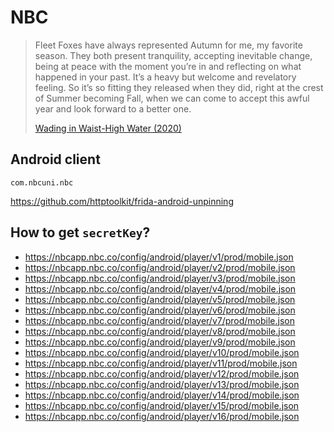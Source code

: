 # NBC

> Fleet Foxes have always represented Autumn for me, my favorite season. They
> both present tranquility, accepting inevitable change, being at peace with the
> moment you’re in and reflecting on what happened in your past. It’s a heavy
> but welcome and revelatory feeling. So it’s so fitting they released when they did,
> right at the crest of Summer becoming Fall, when we can come to accept this
> awful year and look forward to a better one. 
>
> [Wading in Waist-High Water (2020)](https://youtube.com/watch?v=tqVxd57H-cA)

## Android client

~~~
com.nbcuni.nbc
~~~

https://github.com/httptoolkit/frida-android-unpinning

## How to get `secretKey`?

- https://nbcapp.nbc.co/config/android/player/v1/prod/mobile.json
- https://nbcapp.nbc.co/config/android/player/v2/prod/mobile.json
- https://nbcapp.nbc.co/config/android/player/v3/prod/mobile.json
- https://nbcapp.nbc.co/config/android/player/v4/prod/mobile.json
- https://nbcapp.nbc.co/config/android/player/v5/prod/mobile.json
- https://nbcapp.nbc.co/config/android/player/v6/prod/mobile.json
- https://nbcapp.nbc.co/config/android/player/v7/prod/mobile.json
- https://nbcapp.nbc.co/config/android/player/v8/prod/mobile.json
- https://nbcapp.nbc.co/config/android/player/v9/prod/mobile.json
- https://nbcapp.nbc.co/config/android/player/v10/prod/mobile.json
- https://nbcapp.nbc.co/config/android/player/v11/prod/mobile.json
- https://nbcapp.nbc.co/config/android/player/v12/prod/mobile.json
- https://nbcapp.nbc.co/config/android/player/v13/prod/mobile.json
- https://nbcapp.nbc.co/config/android/player/v14/prod/mobile.json
- https://nbcapp.nbc.co/config/android/player/v15/prod/mobile.json
- https://nbcapp.nbc.co/config/android/player/v16/prod/mobile.json
